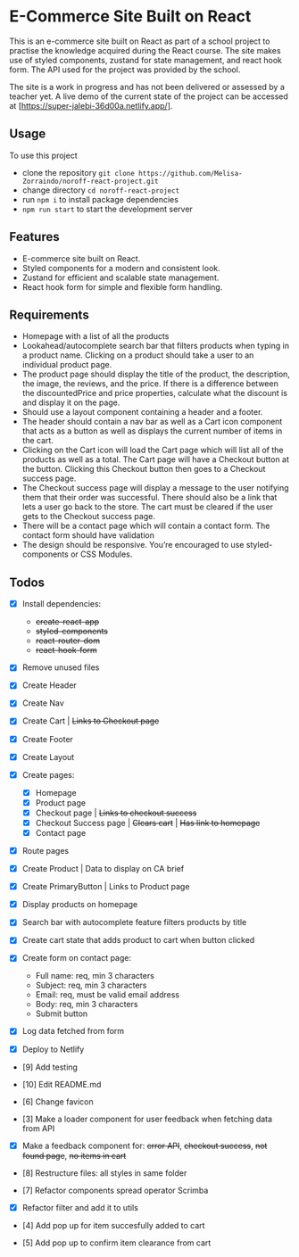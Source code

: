 # E-Commerce Site Built on React

This is an e-commerce site built on React as part of a school project to practise the knowledge acquired during the React course. The site makes use of styled components, zustand for state management, and react hook form. The API used for the project was provided by the school.

The site is a work in progress and has not been delivered or assessed by a teacher yet. A live demo of the current state of the project can be accessed at [https://super-jalebi-36d00a.netlify.app/].

## Usage

To use this project

- clone the repository `git clone https://github.com/Melisa-Zorraindo/noroff-react-project.git`
- change directory `cd noroff-react-project`
- run `npm i` to install package dependencies
- `npm run start` to start the development server

## Features

- E-commerce site built on React.
- Styled components for a modern and consistent look.
- Zustand for efficient and scalable state management.
- React hook form for simple and flexible form handling.

## Requirements

- Homepage with a list of all the products
- Lookahead/autocomplete search bar that filters products when typing in a product name. Clicking on a product should take a user to an individual product page.
- The product page should display the title of the product, the description, the image, the reviews, and the price. If there is a difference between the discountedPrice and price properties, calculate what the discount is and display it on the page.
- Should use a layout component containing a header and a footer.
- The header should contain a nav bar as well as a Cart icon component that acts as a button as well as displays the current number of items in the cart.
- Clicking on the Cart icon will load the Cart page which will list all of the products as well as a total. The Cart page will have a Checkout button at the button. Clicking this Checkout button then goes to a Checkout success page.
- The Checkout success page will display a message to the user notifying them that their order was successful. There should also be a link that lets a user go back to the store. The cart must be cleared if the user gets to the Checkout success page.
- There will be a contact page which will contain a contact form. The contact form should have validation
- The design should be responsive. You’re encouraged to use styled-components or CSS Modules.

## Todos

- [x] Install dependencies:

  - ~~create-react-app~~
  - ~~styled-components~~
  - ~~react-router-dom~~
  - ~~react-hook-form~~

- [x] Remove unused files

- [x] Create Header

- [x] Create Nav

- [x] Create Cart | ~~Links to Checkout page~~

- [x] Create Footer

- [x] Create Layout

- [x] Create pages:

  - [x] Homepage
  - [x] Product page
  - [x] Checkout page | ~~Links to checkout success~~
  - [x] Checkout Success page | ~~Clears cart~~ | ~~Has link to homepage~~
  - [x] Contact page

- [x] Route pages

- [x] Create Product | Data to display on CA brief

- [x] Create PrimaryButton | Links to Product page

- [x] Display products on homepage

- [x] Search bar with autocomplete feature filters products by title

- [x] Create cart state that adds product to cart when button clicked

- [x] Create form on contact page:

  - Full name: req, min 3 characters
  - Subject: req, min 3 characters
  - Email: req, must be valid email address
  - Body: req, min 3 characters
  - Submit button

- [x] Log data fetched from form

- [x] Deploy to Netlify

- [9] Add testing

- [10] Edit README.md

- [6] Change favicon

- [3] Make a loader component for user feedback when fetching data from API

- [x] Make a feedback component for: ~~error API~~, ~~checkout success~~, ~~not found page~~, ~~no items in cart~~

- [8] Restructure files: all styles in same folder

- [7] Refactor components spread operator Scrimba

- [x] Refactor filter and add it to utils

- [4] Add pop up for item succesfully added to cart

- [5] Add pop up to confirm item clearance from cart

